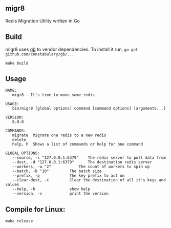 migr8
---

Redis Migration Utility written in Go

## Build
migr8 uses [gb](http://getgb.io) to vendor dependencies. To install it run, `go get github.com/constabulary/gb/...`

`make build`

## Usage
```
NAME:
   migr8 - It's time to move some redis

USAGE:
   bin/migr8 [global options] command [command options] [arguments...]

VERSION:
   0.0.0

COMMANDS:
   migrate	Migrate one redis to a new redis
   delete
   help, h	Shows a list of commands or help for one command

GLOBAL OPTIONS:
   --source, -s "127.0.0.1:6379"	The redis server to pull data from
   --dest, -d "127.0.0.1:6379"		The destination redis server
   --workers, -w "2"			The count of workers to spin up
   --batch, -b "10"			The batch size
   --prefix, -p 			The key prefix to act on
   --clear-dest, -c			Clear the destination of all it's keys and values
   --help, -h				show help
   --version, -v			print the version
```

## Compile for Linux:
`make release`
